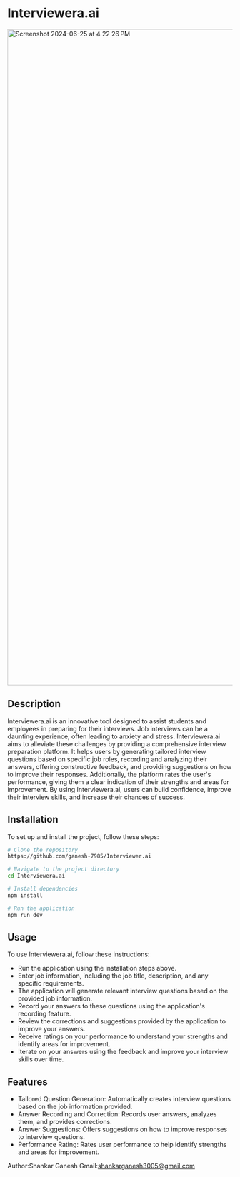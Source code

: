 # Interviewera.ai
 <img width="1470" alt="Screenshot 2024-06-25 at 4 22 26 PM" src="https://github.com/ganesh-7985/Interviewer.ai/assets/134718970/94c07454-8173-4cab-9f7e-f8d895fd6791">


## Description
Interviewera.ai is an innovative tool designed to assist students and employees in preparing for their interviews. Job interviews can be a daunting experience, often leading to anxiety and stress. Interviewera.ai aims to alleviate these challenges by providing a comprehensive interview preparation platform. It helps users by generating tailored interview questions based on specific job roles, recording and analyzing their answers, offering constructive feedback, and providing suggestions on how to improve their responses. Additionally, the platform rates the user's performance, giving them a clear indication of their strengths and areas for improvement. By using Interviewera.ai, users can build confidence, improve their interview skills, and increase their chances of success.


## Installation
To set up and install the project, follow these steps:

```bash
# Clone the repository
https://github.com/ganesh-7985/Interviewer.ai

# Navigate to the project directory
cd Interviewera.ai

# Install dependencies
npm install

# Run the application
npm run dev
```
## Usage
To use Interviewera.ai, follow these instructions:

- Run the application using the installation steps above.
- Enter job information, including the job title, description, and any specific requirements.
- The application will generate relevant interview questions based on the provided job information.
- Record your answers to these questions using the application's recording feature.
- Review the corrections and suggestions provided by the application to improve your answers.
- Receive ratings on your performance to understand your strengths and identify areas for improvement.
- Iterate on your answers using the feedback and improve your interview skills over time.


## Features
- Tailored Question Generation: Automatically creates interview questions based on the job information provided.
- Answer Recording and Correction: Records user answers, analyzes them, and provides corrections.
- Answer Suggestions: Offers suggestions on how to improve responses to interview questions.
- Performance Rating: Rates user performance to help identify strengths and areas for improvement.

Author:Shankar Ganesh
Gmail:shankarganesh3005@gmail.com
